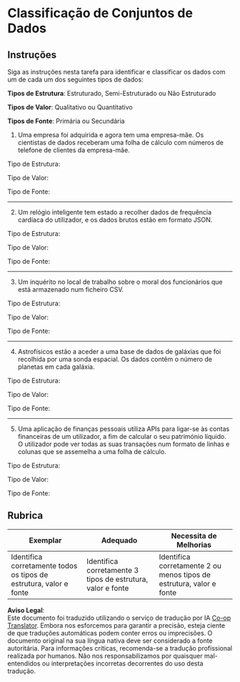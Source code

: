 <!--
CO_OP_TRANSLATOR_METADATA:
{
  "original_hash": "2e5cacb967c1e9dfd07809bfc441a0b4",
  "translation_date": "2025-08-24T21:35:18+00:00",
  "source_file": "1-Introduction/03-defining-data/assignment.md",
  "language_code": "pt"
}
-->
# Classificação de Conjuntos de Dados

## Instruções

Siga as instruções nesta tarefa para identificar e classificar os dados com um de cada um dos seguintes tipos de dados:

**Tipos de Estrutura**: Estruturado, Semi-Estruturado ou Não Estruturado

**Tipos de Valor**: Qualitativo ou Quantitativo 

**Tipos de Fonte**: Primária ou Secundária

1. Uma empresa foi adquirida e agora tem uma empresa-mãe. Os cientistas de dados receberam uma folha de cálculo com números de telefone de clientes da empresa-mãe. 

Tipo de Estrutura:

Tipo de Valor: 

Tipo de Fonte: 

---

2. Um relógio inteligente tem estado a recolher dados de frequência cardíaca do utilizador, e os dados brutos estão em formato JSON.

Tipo de Estrutura:

Tipo de Valor: 

Tipo de Fonte: 

---

3. Um inquérito no local de trabalho sobre o moral dos funcionários que está armazenado num ficheiro CSV. 

Tipo de Estrutura:

Tipo de Valor: 

Tipo de Fonte: 

---

4. Astrofísicos estão a aceder a uma base de dados de galáxias que foi recolhida por uma sonda espacial. Os dados contêm o número de planetas em cada galáxia.

Tipo de Estrutura:

Tipo de Valor: 

Tipo de Fonte: 

---

5. Uma aplicação de finanças pessoais utiliza APIs para ligar-se às contas financeiras de um utilizador, a fim de calcular o seu património líquido. O utilizador pode ver todas as suas transações num formato de linhas e colunas que se assemelha a uma folha de cálculo.

Tipo de Estrutura:

Tipo de Valor: 

Tipo de Fonte: 

## Rubrica

Exemplar | Adequado | Necessita de Melhorias
--- | --- | -- |
Identifica corretamente todos os tipos de estrutura, valor e fonte |Identifica corretamente 3 tipos de estrutura, valor e fonte|Identifica corretamente 2 ou menos tipos de estrutura, valor e fonte|

**Aviso Legal**:  
Este documento foi traduzido utilizando o serviço de tradução por IA [Co-op Translator](https://github.com/Azure/co-op-translator). Embora nos esforcemos para garantir a precisão, esteja ciente de que traduções automáticas podem conter erros ou imprecisões. O documento original na sua língua nativa deve ser considerado a fonte autoritária. Para informações críticas, recomenda-se a tradução profissional realizada por humanos. Não nos responsabilizamos por quaisquer mal-entendidos ou interpretações incorretas decorrentes do uso desta tradução.